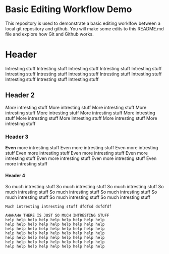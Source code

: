 # Basic Editing Workflow Demo
This repository is used to demonstrate a basic editing worklfow between a local git repository and github.  You will make some edits to this README.md file and explore how Git and Github works.

# Header
Intresting stuff Intresting stuff Intresting stuff Intresting stuff Intresting stuff Intresting stuff Intresting stuff Intresting stuff Intresting stuff Intresting stuff Intresting stuff Intresting stuff Intresting stuff 
## Header 2
*More* intresting stuff More intresting stuff More intresting stuff More intresting stuff More intresting stuff More intresting stuff More intresting stuff More intresting stuff More intresting stuff More intresting stuff More intresting stuff
### Header 3
**Even** more intresting stuff Even more intresting stuff Even more intresting stuff Even more intresting stuff Even more intresting stuff Even more intresting stuff Even more intresting stuff Even more intresting stuff Even more intresting stuff
#### Header 4
So much intresting stuff So much intresting stuff So much intresting stuff So much intresting stuff So much intresting stuff So much intresting stuff So much intresting stuff So much intresting stuff So much intresting stuff

`Much intresting intresting stuff
  dfdfsd
  dsfdfdf`
```
AHAHAHA THERE IS JUST SO MUCH INTRESTING STUFF
help help help help help help help help help 
help help help help help help help help help 
help help help help help help help help help 
help help help help help help help help help 
help help help help help help help help help 
help help help help help help help help help 
help help help help help help help help help
```
